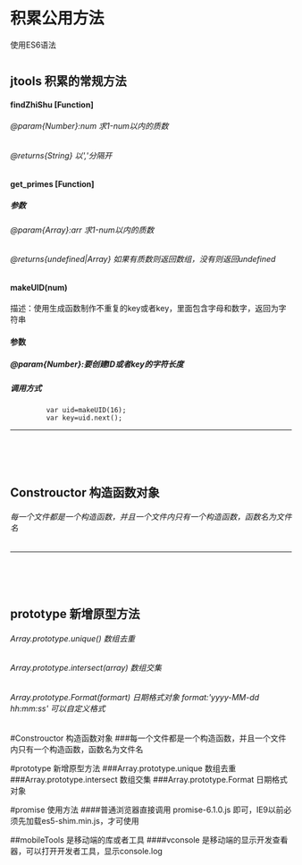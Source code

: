 # 积累公用方法
使用ES6语法
#

## jtools 积累的常规方法
#### findZhiShu [Function]
###### @param{Number}:num   求1-num以内的质数
###### @returns{String}   以','分隔开
#### get_primes [Function]
##### 参数
###### @param{Array}:arr   求1-num以内的质数
###### @returns{undefined|Array} 如果有质数则返回数组，没有则返回undefined
#### makeUID(num)
描述：使用生成函数制作不重复的key或者key，里面包含字母和数字，返回为字符串

#### 参数
##### @param{Number}:要创建ID或者key的字符长度
##### 调用方式 
             var uid=makeUID(16);
             var key=uid.next();
--------------------------------------------------------------------------
</br>
</br>
</br>

## Constrouctor 构造函数对象
###### 每一个文件都是一个构造函数，并且一个文件内只有一个构造函数，函数名为文件名
-----------------------------------------------------------------------------
</br>
</br>
</br>

## prototype 新增原型方法
###### Array.prototype.unique() 数组去重
###### Array.prototype.intersect(array) 数组交集
###### Array.prototype.Format(formart) 日期格式对象 format:'yyyy-MM-dd hh:mm:ss' 可以自定义格式






#Constrouctor 构造函数对象
###每一个文件都是一个构造函数，并且一个文件内只有一个构造函数，函数名为文件名



#prototype 新增原型方法
###Array.prototype.unique 数组去重
###Array.prototype.intersect 数组交集
###Array.prototype.Format 日期格式对象



#promise 使用方法
####普通浏览器直接调用 promise-6.1.0.js 即可，IE9以前必须先加载es5-shim.min.js，才可使用

##mobileTools 是移动端的库或者工具
####vconsole 是移动端的显示开发查看器，可以打开开发者工具，显示console.log